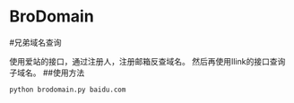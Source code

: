 # BroDomain

#兄弟域名查询

使用爱站的接口，通过注册人，注册邮箱反查域名。
然后再使用Ilink的接口查询子域名。
##使用方法
```
python brodomain.py baidu.com
```
